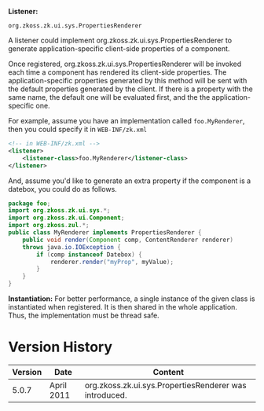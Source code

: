 **Listener:**

`org.zkoss.zk.ui.sys.PropertiesRenderer`

A listener could implement
<javadoc type="interface">org.zkoss.zk.ui.sys.PropertiesRenderer</javadoc>
to generate application-specific client-side properties of a component.

Once registered,
<javadoc type="interface" method="renderProperties(org.zkoss.zk.ui.Component, org.zkoss.zk.ui.sys.ContentRenderer)">org.zkoss.zk.ui.sys.PropertiesRenderer</javadoc>
will be invoked each time a component has rendered its client-side
properties. The application-specific properties generated by this method
will be sent with the default properties generated by the client. If
there is a property with the same name, the default one will be
evaluated first, and the the application-specific one.

For example, assume you have an implementation called `foo.MyRenderer`,
then you could specify it in `WEB-INF/zk.xml`

``` xml
<!-- in WEB-INF/zk.xml -->
<listener>
    <listener-class>foo.MyRenderer</listener-class>
</listener>
```

And, assume you'd like to generate an extra property if the component is
a datebox, you could do as follows.

``` java
package foo;
import org.zkoss.zk.ui.sys.*;
import org.zkoss.zk.ui.Component;
import org.zkoss.zul.*;
public class MyRenderer implements PropertiesRenderer {
    public void render(Component comp, ContentRenderer renderer)
    throws java.io.IOException {
        if (comp instanceof Datebox) {
            renderer.render("myProp", myValue);
        }
    }
}
```

**Instantiation:** For better performance, a single instance of the
given class is instantiated when registered. It is then shared in the
whole application. Thus, the implementation must be thread safe.

# Version History

| Version | Date       | Content                                                                                    |
|---------|------------|--------------------------------------------------------------------------------------------|
| 5.0.7   | April 2011 | <javadoc type="interface">org.zkoss.zk.ui.sys.PropertiesRenderer</javadoc> was introduced. |
